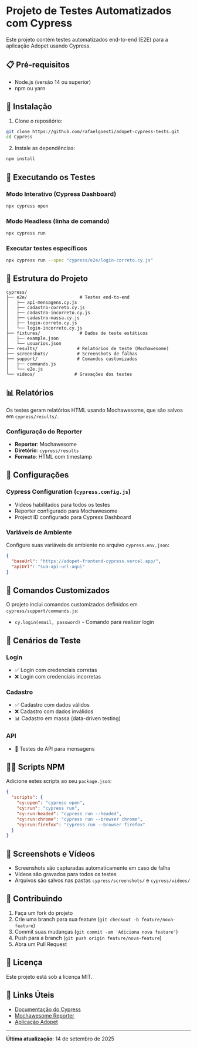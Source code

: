 # Projeto de Testes Automatizados com Cypress

Este projeto contém testes automatizados end-to-end (E2E) para a aplicação Adopet usando Cypress.

## 📋 Pré-requisitos

- Node.js (versão 14 ou superior)
- npm ou yarn

## 🚀 Instalação

1. Clone o repositório:
```bash
git clone https://github.com/rafaelgoesti/adopet-cypress-tests.git
cd Cypress
```

2. Instale as dependências:
```bash
npm install
```

## 🧪 Executando os Testes

### Modo Interativo (Cypress Dashboard)
```bash
npx cypress open
```

### Modo Headless (linha de comando)
```bash
npx cypress run
```

### Executar testes específicos
```bash
npx cypress run --spec "cypress/e2e/login-correto.cy.js"
```

## 📁 Estrutura do Projeto

```
cypress/
├── e2e/                    # Testes end-to-end
│   ├── api-mensagens.cy.js
│   ├── cadastro-correto.cy.js
│   ├── cadastro-incorreto.cy.js
│   ├── cadastro-massa.cy.js
│   ├── login-correto.cy.js
│   └── login-incorreto.cy.js
├── fixtures/               # Dados de teste estáticos
│   ├── example.json
│   └── usuarios.json
├── results/               # Relatórios de teste (Mochawesome)
├── screenshots/           # Screenshots de falhas
├── support/               # Comandos customizados
│   ├── commands.js
│   └── e2e.js
└── videos/               # Gravações dos testes
```

## 📊 Relatórios

Os testes geram relatórios HTML usando Mochawesome, que são salvos em `cypress/results/`.

### Configuração do Reporter
- **Reporter**: Mochawesome
- **Diretório**: `cypress/results`
- **Formato**: HTML com timestamp

## 🔧 Configurações

### Cypress Configuration (`cypress.config.js`)
- Vídeos habilitados para todos os testes
- Reporter configurado para Mochawesome
- Project ID configurado para Cypress Dashboard

### Variáveis de Ambiente
Configure suas variáveis de ambiente no arquivo `cypress.env.json`:
```json
{
  "baseUrl": "https://adopet-frontend-cypress.vercel.app/",
  "apiUrl": "sua-api-url-aqui"
}
```

## 🧩 Comandos Customizados

O projeto inclui comandos customizados definidos em `cypress/support/commands.js`:

- `cy.login(email, password)` - Comando para realizar login

## 📝 Cenários de Teste

### Login
- ✅ Login com credenciais corretas
- ❌ Login com credenciais incorretas

### Cadastro
- ✅ Cadastro com dados válidos
- ❌ Cadastro com dados inválidos
- 📊 Cadastro em massa (data-driven testing)

### API
- 🔌 Testes de API para mensagens

## 🏃‍♂️ Scripts NPM

Adicione estes scripts ao seu `package.json`:

```json
{
  "scripts": {
    "cy:open": "cypress open",
    "cy:run": "cypress run",
    "cy:run:headed": "cypress run --headed",
    "cy:run:chrome": "cypress run --browser chrome",
    "cy:run:firefox": "cypress run --browser firefox"
  }
}
```

## 📸 Screenshots e Vídeos

- Screenshots são capturadas automaticamente em caso de falha
- Vídeos são gravados para todos os testes
- Arquivos são salvos nas pastas `cypress/screenshots/` e `cypress/videos/`

## 🤝 Contribuindo

1. Faça um fork do projeto
2. Crie uma branch para sua feature (`git checkout -b feature/nova-feature`)
3. Commit suas mudanças (`git commit -am 'Adiciona nova feature'`)
4. Push para a branch (`git push origin feature/nova-feature`)
5. Abra um Pull Request

## 📄 Licença

Este projeto está sob a licença MIT.

## 🔗 Links Úteis

- [Documentação do Cypress](https://docs.cypress.io/)
- [Mochawesome Reporter](https://github.com/adamgruber/mochawesome)
- [Aplicação Adopet](https://adopet-frontend-cypress.vercel.app/)

---

**Última atualização**: 14 de setembro de 2025
